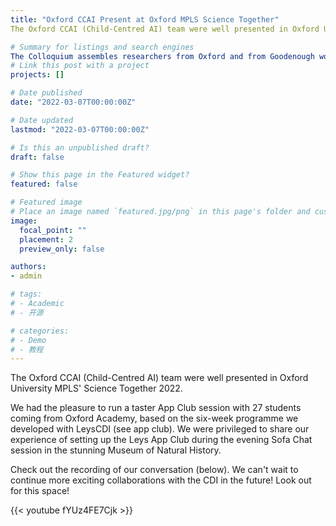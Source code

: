 ```yaml
---
title: "Oxford CCAI Present at Oxford MPLS Science Together"
The Oxford CCAI (Child-Centred AI) team were well presented in Oxford University MPLS Science Together 2022.

# Summary for listings and search engines
The Colloquium assembles researchers from Oxford and from Goodenough working in AI, philosophy, legal regulation and public policy to consider how best the development of AI might be framed and regulated across different governments and societies. I present a talk on Age-Appropriate AI: Gaps, challenges, and what may future look like - AI systems are becoming increasingly pervasive within children’s devices, apps, and services. However, it is not yet well-understood how risks and ethical considerations of AI relate to children, and what that means for future AI regulations?
# Link this post with a project
projects: []

# Date published
date: "2022-03-07T00:00:00Z"

# Date updated
lastmod: "2022-03-07T00:00:00Z"

# Is this an unpublished draft?
draft: false

# Show this page in the Featured widget?
featured: false

# Featured image
# Place an image named `featured.jpg/png` in this page's folder and customize its options here.
image:
  focal_point: ""
  placement: 2
  preview_only: false

authors:
- admin

# tags:
# - Academic
# - 开源

# categories:
# - Demo
# - 教程
---
```


The Oxford CCAI (Child-Centred AI) team were well presented in Oxford University MPLS' Science Together 2022.

We had the pleasure to run a taster App Club session with 27 students coming from Oxford Academy, based on the six-week programme we developed with LeysCDI (see app club). We were privileged to share our experience of setting up the Leys App Club during the evening Sofa Chat session in the stunning Museum of Natural History.

Check out the recording of our conversation (below). We can't wait to continue more exciting collaborations with the CDI in the future! Look out for this space!

{{< youtube fYUz4FE7Cjk >}}

